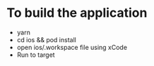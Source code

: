 # To build the application

- yarn
- cd ios && pod install
- open ios/.workspace file using xCode
- Run to target